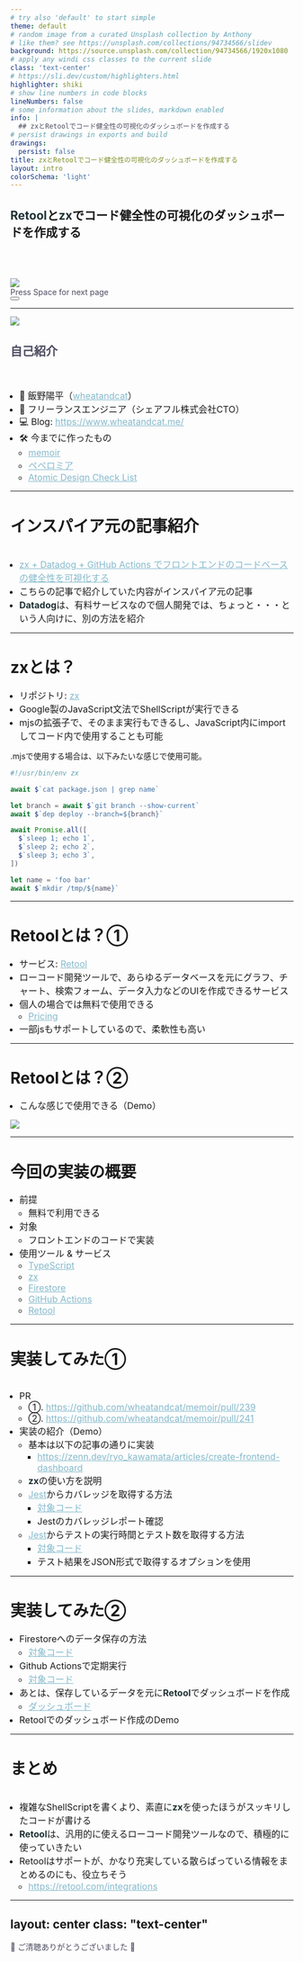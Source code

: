 ```yaml
---
# try also 'default' to start simple
theme: default
# random image from a curated Unsplash collection by Anthony
# like them? see https://unsplash.com/collections/94734566/slidev
background: https://source.unsplash.com/collection/94734566/1920x1080
# apply any windi css classes to the current slide
class: 'text-center'
# https://sli.dev/custom/highlighters.html
highlighter: shiki
# show line numbers in code blocks
lineNumbers: false
# some information about the slides, markdown enabled
info: |
  ## zxとRetoolでコード健全性の可視化のダッシュボードを作成する
# persist drawings in exports and build
drawings:
  persist: false
title: zxとRetoolでコード健全性の可視化のダッシュボードを作成する
layout: intro
colorSchema: 'light'
---
```


## **Retool**と**zx**でコード健全性の可視化のダッシュボードを作成する

<div class="flex justify-center">
  <br/>
  <br/>
  <br/>
  <img
    class="w-120 pt-15"
    src="/logo.svg"
  />
</div>

<div class="pt-12">
  <span @click="$slidev.nav.next" class="px-2 py-1 rounded cursor-pointer" hover="bg-white bg-opacity-10">
    Press Space for next page <carbon:arrow-right class="inline"/>
  </span>
</div>

<div class="abs-br m-6 flex gap-2">
  <button @click="$slidev.nav.openInEditor()" title="Open in Editor" class="text-xl icon-btn opacity-50 !border-none !hover:text-white">
    <carbon:edit />
  </button>
  <a href="https://github.com/slidevjs/slidev" target="_blank" alt="GitHub"
    class="text-xl icon-btn opacity-50 !border-none !hover:text-white">
    <carbon-logo-github />
  </a>
</div>

<!--
The last comment block of each slide will be treated as slide notes. It will be visible and editable in Presenter Mode along with the slide. [Read more in the docs](https://sli.dev/guide/syntax.html#notes)
-->

---

<div class="flex pb-5">
  <div class="px-5">
    <div class="rounded-full bg-white w-30 h-30 overflow-hidden border-2 border-black border-dotted border-opacity-20">
      <img
        class="w-40 pt-2"
        src="/account.png"
      />
    </div>
  </div>
  <div class="mt-11">
    <h2><b>自己紹介</b></h2>
  </div>
</div>
<br />
<br/>

- 📝 飯野陽平（[wheatandcat](https://github.com/wheatandcat)）
- 🏢 フリーランスエンジニア（シェアフル株式会社CTO）
- 💻 Blog: https://www.wheatandcat.me/
- 🛠 今までに作ったもの
  - [memoir](https://memoir-lp-mvbeacmwe-wheatandcat.vercel.app/)
  - [ペペロミア](https://peperomia.app/)
  - [Atomic Design Check List](https://atomic-design-checklist.vercel.app/)



<style>
a {
  color: #84b9cb;
  @apply font-500;
}

div {
  color: #4d4c61;
}

strong {
  color: #1f3134;
}

ul {
  padding-left: 1rem;
  margin-top: 0.1rem;
}
li {
  @apply font-500;
  font-size:1rem;
}
</style>

---

# インスパイア元の記事紹介

<br/>

 - [zx + Datadog + GitHub Actions でフロントエンドのコードベースの健全性を可視化する](https://zenn.dev/ryo_kawamata/articles/create-frontend-dashboard)
 - こちらの記事で紹介していた内容がインスパイア元の記事
 - **Datadog**は、有料サービスなので個人開発では、ちょっと・・・という人向けに、別の方法を紹介

<style>
a {
  color: #84b9cb;
  @apply font-500;
}

div {
  color: #4d4c61;
}

strong {
  color: #1f3134;
}

ul {
  padding-left: 1rem;
  margin-top: 0.1rem;
}
li {
  @apply font-500;
  font-size:1rem;
}
</style>


---

# zxとは？

 - リポジトリ: [zx](https://github.com/google/zx)
 - Google製のJavaScript文法でShellScriptが実行できる
 - mjsの拡張子で、そのまま実行もできるし、JavaScript内にimportしてコード内で使用することも可能

.mjsで使用する場合は、以下みたいな感じで使用可能。

```js
#!/usr/bin/env zx

await $`cat package.json | grep name`

let branch = await $`git branch --show-current`
await $`dep deploy --branch=${branch}`

await Promise.all([
  $`sleep 1; echo 1`,
  $`sleep 2; echo 2`,
  $`sleep 3; echo 3`,
])

let name = 'foo bar'
await $`mkdir /tmp/${name}`
```

<style>
a {
  color: #84b9cb;
  @apply font-500;
}

div {
  color: #4d4c61;
}

strong {
  color: #1f3134;
}

ul {
  padding-left: 1rem;
  margin-top: 0.1rem;
}
li {
  @apply font-500;
  font-size:1rem;
}
</style>


---

# Retoolとは？①

 - サービス: [Retool](https://retool.com/)
 - ローコード開発ツールで、あらゆるデータベースを元にグラフ、チャート、検索フォーム、データ入力などのUIを作成できるサービス
 - 個人の場合では無料で使用できる
   - [Pricing](https://retool.com/pricing/)
 - 一部jsもサポートしているので、柔軟性も高い  

<style>
a {
  color: #84b9cb;
  @apply font-500;
}

div {
  color: #4d4c61;
}

strong {
  color: #1f3134;
}

ul {
  padding-left: 1rem;
  margin-top: 0.1rem;
}
li {
  @apply font-500;
  font-size:1rem;
}
</style>

---

# Retoolとは？②

 - こんな感じで使用できる（Demo）

<div class="flex justify-center items-center">
<img
  class="w-120 mt-16 border-2"
  src="/screen_01.png"
/>
</div>

<style>
a {
  color: #84b9cb;
  @apply font-500;
}

div {
  color: #4d4c61;
}

strong {
  color: #1f3134;
}

ul {
  padding-left: 1rem;
  margin-top: 0.1rem;
}
li {
  @apply font-500;
  font-size:1rem;
}
</style>

---

# 今回の実装の概要

 - 前提
   - 無料で利用できる
 - 対象
   - フロントエンドのコードで実装
 - 使用ツール & サービス
   - [TypeScript](https://www.typescriptlang.org/)
   - [zx](https://github.com/google/zx)
   - [Firestore](https://firebase.google.com/products/firestore)
   - [GitHub Actions](https://docs.github.com/ja/actions)
   - [Retool](https://retool.com/)

<style>
a {
  color: #84b9cb;
  @apply font-500;
}

div {
  color: #4d4c61;
}

strong {
  color: #1f3134;
}

ul {
  padding-left: 1rem;
  margin-top: 0.1rem;
}
li {
  @apply font-500;
  font-size:1rem;
}
</style>


---

# 実装してみた①

<br/>

 - PR
   - ①. https://github.com/wheatandcat/memoir/pull/239
   - ②. https://github.com/wheatandcat/memoir/pull/241
 - 実装の紹介（Demo）
   - 基本は以下の記事の通りに実装
     - https://zenn.dev/ryo_kawamata/articles/create-frontend-dashboard
   - **zx**の使い方を説明  
   - [Jest](https://jestjs.io/ja/)からカバレッジを取得する方法
     - [対象コード](https://github.com/wheatandcat/memoir/blob/5bf012849ccf8fce67d944c21c0858ab0378938d/scripts/send-metrics/coverage.ts#L6-L15)
     - Jestのカバレッジレポート確認
   - [Jest](https://jestjs.io/ja/)からテストの実行時間とテスト数を取得する方法
     - [対象コード](https://github.com/wheatandcat/memoir/blob/40a961f2f26da1e53e4f06aff802a5f1c112125a/scripts/send-metrics/jestResult.ts#L10-L27)
     - テスト結果をJSON形式で取得するオプションを使用

<style>
a {
  color: #84b9cb;
  @apply font-500;
}

div {
  color: #4d4c61;
}

strong {
  color: #1f3134;
}

ul {
  padding-left: 1rem;
  margin-top: 0.1rem;
}
li {
  @apply font-500;
  font-size:1rem;
}
</style>

---

# 実装してみた②

   - Firestoreへのデータ保存の方法
     - [対象コード](https://github.com/wheatandcat/memoir/blob/40a961f2f26da1e53e4f06aff802a5f1c112125a/scripts/send-metrics/client.ts#L7-L24)
   - Github Actionsで定期実行
     - [対象コード](https://github.com/wheatandcat/memoir/blob/40a961f2f26da1e53e4f06aff802a5f1c112125a/.github/workflows/metrics.yml#L2-L6)
   - あとは、保存しているデータを元に**Retool**でダッシュボードを作成
     - [ダッシュボード](https://jurassic.retool.com/embedded/public/ca1843e7-ce2b-41ad-92c1-1ca7ff8cd944)
   - Retoolでのダッシュボード作成のDemo 

<style>
a {
  color: #84b9cb;
  @apply font-500;
}

div {
  color: #4d4c61;
}

strong {
  color: #1f3134;
}

ul {
  padding-left: 1rem;
  margin-top: 0.1rem;
}
li {
  @apply font-500;
  font-size:1rem;
}
</style>

---

# まとめ

<br/>

 - 複雑なShellScriptを書くより、素直に**zx**を使ったほうがスッキリしたコードが書ける
 - **Retool**は、汎用的に使えるローコード開発ツールなので、積極的に使っていきたい
 - Retoolはサポートが、かなり充実している散らばっている情報をまとめるのにも、役立ちそう
   - https://retool.com/integrations


<style>
a {
  color: #84b9cb;
  @apply font-500;
}

div {
  color: #4d4c61;
}

strong {
  color: #1f3134;
}

ul {
  padding-left: 1rem;
  margin-top: 0.1rem;
}
li {
  @apply font-500;
  font-size:1rem;
}
</style>

---
layout: center
class: "text-center"
---

<div class="text-2xl font-700 text-enter w-full">
  <div>🎉 ご清聴ありがとうございました 🎉</div>
</div>


<style>
.main {
  display: flex;
  height: 80%;
  width: 100%;
  justify-content: center;
  align-items: center;
  color: #46AE35;
}
</style>


